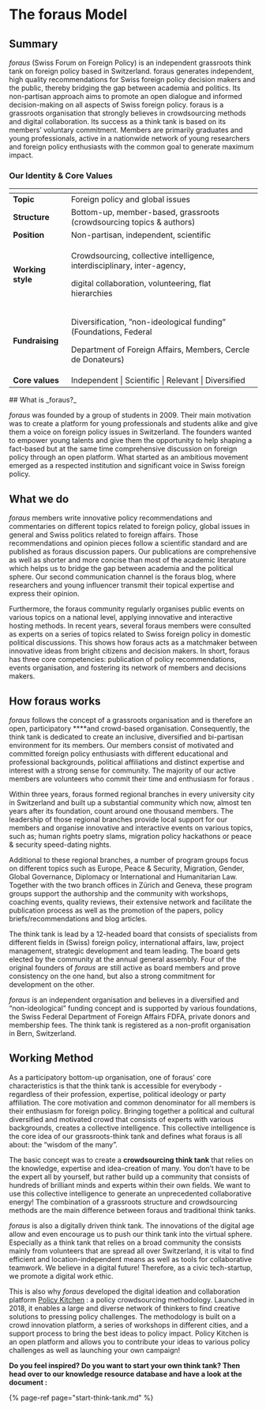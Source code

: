 # The foraus Model

## Summary

_foraus_ \(Swiss Forum on Foreign Policy\) is an independent grassroots think tank on foreign policy based in Switzerland. foraus generates independent, high quality recommendations for Swiss foreign policy decision makers and the public, thereby bridging the gap between academia and politics. Its non-partisan approach aims to promote an open dialogue and informed decision-making on all aspects of Swiss foreign policy. foraus is a grassroots organisation that strongly believes in crowdsourcing methods and digital collaboration. Its success as a think tank is based on its members’ voluntary commitment. Members are primarily graduates and young professionals, active in a nationwide network of young researchers and foreign policy enthusiasts with the common goal to generate maximum impact.



### Our Identity & Core Values

<table>
  <thead>
    <tr>
      <th style="text-align:left"></th>
      <th style="text-align:left"></th>
    </tr>
  </thead>
  <tbody>
    <tr>
      <td style="text-align:left"><b>Topic</b>
      </td>
      <td style="text-align:left">Foreign policy and global issues</td>
    </tr>
    <tr>
      <td style="text-align:left"><b>Structure</b>
      </td>
      <td style="text-align:left">Bottom-up, member-based, grassroots (crowdsourcing topics & authors)</td>
    </tr>
    <tr>
      <td style="text-align:left"><b>Position</b>
      </td>
      <td style="text-align:left">Non-partisan, independent, scientific</td>
    </tr>
    <tr>
      <td style="text-align:left"><b>Working style</b>
      </td>
      <td style="text-align:left">
        <p>Crowdsourcing, collective intelligence, interdisciplinary, inter-agency,</p>
        <p>digital collaboration, volunteering, flat hierarchies</p>
      </td>
    </tr>
    <tr>
      <td style="text-align:left"><b>Fundraising</b>
      </td>
      <td style="text-align:left">
        <p>Diversification, ”non-ideological funding” (Foundations, Federal</p>
        <p>Department of Foreign Affairs, Members, Cercle de Donateurs)</p>
      </td>
    </tr>
    <tr>
      <td style="text-align:left"><b>Core values</b>
      </td>
      <td style="text-align:left">Independent | Scientific | Relevant | Diversified</td>
    </tr>
  </tbody>
</table>## What is _foraus?_

_foraus_ was founded by a group of students in 2009. Their main motivation was to create a platform for young professionals and students alike and give them a voice on foreign policy issues in Switzerland. The founders wanted to empower young talents and give them the opportunity to help shaping a fact-based but at the same time comprehensive discussion on foreign policy through an open platform. What started as an ambitious movement emerged as a respected institution and significant voice in Swiss foreign policy.

## What we do

_foraus_ members write innovative policy recommendations and commentaries on different topics related to foreign policy, global issues in general and Swiss politics related to foreign affairs. Those recommendations and opinion pieces follow a scientific standard and are published as foraus discussion papers. Our publications are comprehensive as well as shorter and more concise than most of the academic literature which helps us to bridge the gap between academia and the political sphere. Our second communication channel is the foraus blog, where researchers and young influencer transmit their topical expertise and express their opinion.

Furthermore, the foraus community regularly organises public events on various topics on a national level, applying innovative and interactive hosting methods. In recent years, several foraus members were consulted as experts on a series of topics related to Swiss foreign policy in domestic political discussions. This shows how foraus acts as a matchmaker between innovative ideas from bright citizens and decision makers. In short, foraus has three core competencies: publication of policy recommendations, events organisation, and fostering its network of members and decisions makers.

## **How foraus works**

_foraus_ follows the concept of a grassroots organisation and is therefore an open, participatory ****and crowd-based organisation. Consequently, the think tank is dedicated to create an inclusive, diversified and bi-partisan environment for its members. Our members consist of motivated and committed foreign policy enthusiasts with different educational and professional backgrounds, political affiliations and distinct expertise and interest with a strong sense for community. The majority of our active members are volunteers who commit their time and enthusiasm for foraus .

Within three years, foraus formed regional branches in every university city in Switzerland and built up a substantial community which now, almost ten years after its foundation, count around one thousand members. The leadership of those regional branches provide local support for our members and organise innovative and interactive events on various topics, such as; human rights poetry slams, migration policy hackathons or peace & security speed-dating nights.

Additional to these regional branches, a number of program groups focus on different topics such as Europe, Peace & Security, Migration, Gender, Global Governance, Diplomacy or International and Humanitarian Law. Together with the two branch offices in Zürich and Geneva, these program groups support the authorship and the community with workshops, coaching events, quality reviews, their extensive network and facilitate the publication process as well as the promotion of the papers, policy briefs/recommendations and blog articles. 

The think tank is lead by a 12-headed board that consists of specialists from different fields in \(Swiss\) foreign policy, international affairs, law, project management, strategic development and team leading. The board gets elected by the community at the annual general assembly. Four of the original founders of _foraus_ are still active as board members and prove consistency on the one hand, but also a strong commitment for development on the other.

_foraus_ is an independent organisation and believes in a diversified and “non-ideological” funding concept and is supported by various foundations, the Swiss Federal Department of  Foreign Affairs FDFA, private donors and membership fees. The think tank is registered as a non-profit organisation in Bern, Switzerland.

## Working Method

As a participatory bottom-up organisation, one of foraus’ core characteristics is that the think tank is accessible for everybody - regardless of their profession, expertise, political ideology or party affiliation. The core motivation and common denominator for all members is their enthusiasm for foreign policy. Bringing together a political and cultural diversified and motivated crowd that consists of experts with various backgrounds, creates a collective intelligence. This collective intelligence is the core idea of our grassroots-think tank and defines what foraus is all about: the “wisdom of the many”. 

The basic concept was to create a **crowdsourcing think tank** that relies on the knowledge, expertise and idea-creation of many. You don’t have to be the expert all by yourself, but rather build up a community that consists of hundreds of brilliant minds and experts within their own fields. We want to use this collective intelligence to generate an unprecedented collaborative energy! The combination of a grassroots structure and crowdsourcing methods are the main difference between foraus and traditional think tanks. 

_foraus_ is also a digitally driven think tank. The innovations of the digital age allow and even encourage us to push our think tank into the virtual sphere. Especially as a think tank that relies on a broad community the consists mainly from volunteers that are spread all over Switzerland, it is vital to find efficient and location-independent means as well as tools for collaborative teamwork. We believe in a digital future! Therefore, as a civic tech-startup, we promote a digital work ethic. 

This is also why _foraus_ developed the digital ideation and collaboration platform [Policy Kitchen](https://policykitchen.com) : a policy crowdsourcing methodology. Launched in 2018, it enables a large and diverse network of thinkers to find creative solutions to pressing policy challenges. The methodology is built on a crowd innovation platform, a series of workshops in different cities, and a support process to bring the best ideas to policy impact. Policy Kitchen is an open platform and allows you to contribute your ideas to various policy challenges as well as launching your own campaign!

  
**Do you feel inspired? Do you want to start your own think tank? Then head over to our knowledge resource database and have a look at the document :**

{% page-ref page="start-think-tank.md" %}



